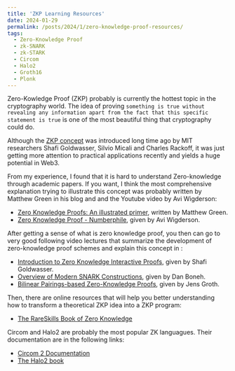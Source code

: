 ```yaml
---
title: 'ZKP Learning Resources'
date: 2024-01-29
permalink: /posts/2024/1/zero-knowledge-proof-resources/
tags:
  - Zero-Knowledge Proof
  - zk-SNARK
  - zk-STARK
  - Circom
  - Halo2
  - Groth16
  - Plonk
---
```


Zero-Kowledge Proof (ZKP) probably is currently the hottest topic in the cryptography world. The idea of proving `something is true without revealing any information apart from the fact that this specific statement is true` is one of the most beautiful thing that cryptography could do.

Although the [ZKP concept](http://groups.csail.mit.edu/cis/pubs/shafi/1985-stoc.pdf) was introduced long time ago by MIT researchers Shafi Goldwasser, Silvio Micali and Charles Rackoff, it was just getting more attention to practical applications recently and yields a huge potential in Web3. 

From my experience, I found that it is hard to understand Zero-knowledge through academic papers. If you want, I think the most comprehensive explanation trying to illustrate this concept was probably written by Matthew Green in his blog and and the Youtube video by Avi Wigderson:

- [Zero Knowledge Proofs: An illustrated primer](https://blog.cryptographyengineering.com/2014/11/27/zero-knowledge-proofs-illustrated-primer/), written by Matthew Green.
- [Zero Knowledge Proof - Numberphile](https://www.youtube.com/watch?v=5ovdoxnfFVc&ab_channel=Numberphile2), given by Avi Wigderson.

After getting a sense of what is zero knowledge proof, you then can go to very good following video lectures that summarize the development of zero-knowledge proof schemes and explain this concept in :


- [Introduction to Zero Knowledge Interactive Proofs](https://youtube.com/playlist?list=PLS01nW3RtgorR09s4cIz3aFylYCrk8fv0&si=77NRiOm7pkLk4OeX), given by Shafi Goldwasser. 
- [Overview of Modern SNARK Constructions](https://www.youtube.com/watch?v=bGEXYpt3sj0&ab_channel=Blockchain-Web3MOOCs), given by Dan Boneh. 
- [Bilinear Pairings-based Zero-Knowledge Proofs](https://www.youtube.com/watch?v=X-z3JYlFdzs&ab_channel=ZKProofStandards), given by Jens Groth.

Then, there are online resources that will help you better understanding how to transform a theoretical ZKP idea into a ZKP program:

- [The RareSkills Book of Zero Knowledge](https://www.rareskills.io/zk-book)

Circom and Halo2 are probably the most popular ZK languagues. Their documentation are in the following links:

- [Circom 2 Documentation](https://docs.circom.io)
- [The Halo2 book](https://zcash.github.io/halo2)




